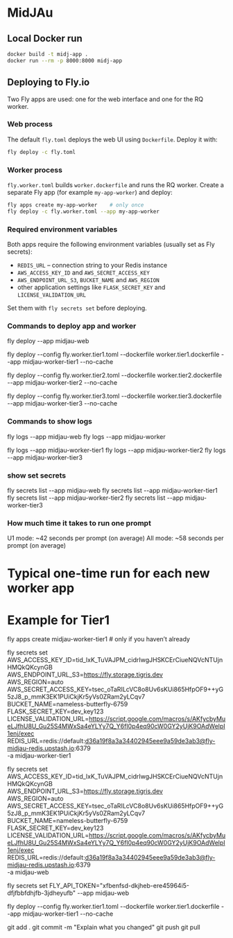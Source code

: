 # MidJAu

## Local Docker run
```bash
docker build -t midj-app .
docker run --rm -p 8000:8000 midj-app
```

## Deploying to Fly.io

Two Fly apps are used: one for the web interface and one for the RQ worker.

### Web process
The default `fly.toml` deploys the web UI using `Dockerfile`.
Deploy it with:
```bash
fly deploy -c fly.toml
```

### Worker process
`fly.worker.toml` builds `worker.dockerfile` and runs the RQ worker.
Create a separate Fly app (for example `my-app-worker`) and deploy:
```bash
fly apps create my-app-worker    # only once
fly deploy -c fly.worker.toml --app my-app-worker
```

### Required environment variables
Both apps require the following environment variables (usually set as Fly
secrets):
- `REDIS_URL` – connection string to your Redis instance
- `AWS_ACCESS_KEY_ID` and `AWS_SECRET_ACCESS_KEY`
- `AWS_ENDPOINT_URL_S3`, `BUCKET_NAME` and `AWS_REGION`
- other application settings like `FLASK_SECRET_KEY` and
  `LICENSE_VALIDATION_URL`

Set them with `fly secrets set` before deploying.


### Commands to deploy app and worker

fly deploy --app midjau-web


fly deploy --config fly.worker.tier1.toml --dockerfile worker.tier1.dockerfile --app midjau-worker-tier1 --no-cache

fly deploy --config fly.worker.tier2.toml --dockerfile worker.tier2.dockerfile --app midjau-worker-tier2 --no-cache

fly deploy --config fly.worker.tier3.toml --dockerfile worker.tier3.dockerfile --app midjau-worker-tier3 --no-cache

### Commands to show logs
fly logs --app midjau-web
fly logs --app midjau-worker

fly logs --app midjau-worker-tier1
fly logs --app midjau-worker-tier2
fly logs --app midjau-worker-tier3

### show set secrets

fly secrets list --app midjau-web
fly secrets list --app midjau-worker-tier1
fly secrets list --app midjau-worker-tier2
fly secrets list --app midjau-worker-tier3

### How much time it takes to run one prompt
U1 mode: ~42 seconds per prompt (on average)
All mode: ~58 seconds per prompt (on average)


# Typical one-time run for each new worker app
# Example for Tier1
fly apps create midjau-worker-tier1   # only if you haven’t already

fly secrets set \
  AWS_ACCESS_KEY_ID=tid_lxK_TuVAJPM_cidrIwgJHSKCErCiueNQVcNTUjnHMQkQKcynGB \
  AWS_ENDPOINT_URL_S3=https://fly.storage.tigris.dev \
  AWS_REGION=auto \
  AWS_SECRET_ACCESS_KEY=tsec_oTaRILcVC8o8Uv6sKUi865HfpOF9++yG5zJ8_p_mmK3EK1PUiCkjKr5yVs0ZRam2yLCqv7 \
  BUCKET_NAME=nameless-butterfly-6759 \
  FLASK_SECRET_KEY=dev_key123 \
  LICENSE_VALIDATION_URL=https://script.google.com/macros/s/AKfycbyMueLJfhU8U_Gu25S4MWxSa4eYLYy7Q_Y6fI0p4eq90cW0GY2yUjK9OAdWelpI1enj/exec \
  REDIS_URL=redis://default:d36a19f8a3a34402945eee9a59de3ab3@fly-midjau-redis.upstash.io:6379 \
  -a midjau-worker-tier1


fly secrets set \
  AWS_ACCESS_KEY_ID=tid_lxK_TuVAJPM_cidrIwgJHSKCErCiueNQVcNTUjnHMQkQKcynGB \
  AWS_ENDPOINT_URL_S3=https://fly.storage.tigris.dev \
  AWS_REGION=auto \
  AWS_SECRET_ACCESS_KEY=tsec_oTaRILcVC8o8Uv6sKUi865HfpOF9++yG5zJ8_p_mmK3EK1PUiCkjKr5yVs0ZRam2yLCqv7 \
  BUCKET_NAME=nameless-butterfly-6759 \
  FLASK_SECRET_KEY=dev_key123 \
  LICENSE_VALIDATION_URL=https://script.google.com/macros/s/AKfycbyMueLJfhU8U_Gu25S4MWxSa4eYLYy7Q_Y6fI0p4eq90cW0GY2yUjK9OAdWelpI1enj/exec \
  REDIS_URL=redis://default:d36a19f8a3a34402945eee9a59de3ab3@fly-midjau-redis.upstash.io:6379 \
  -a midjau-web

fly secrets set FLY_API_TOKEN="xfbenfsd-dkjheb-ere45964i5-dfjfbbfdhjfb-3jdheyufb" --app midjau-web

fly deploy --config fly.worker.tier1.toml --dockerfile worker.tier1.dockerfile --app midjau-worker-tier1 --no-cache




git add .
git commit -m "Explain what you changed"
git push
git pull